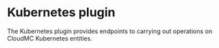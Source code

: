 # Kubernetes plugin

The Kubernetes plugin provides endpoints to carrying out operations on CloudMC Kubernetes entities.
